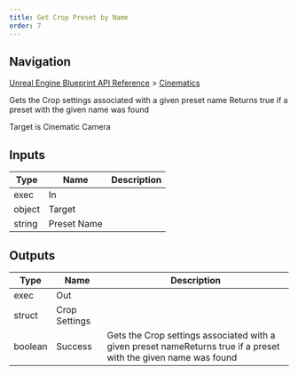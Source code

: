 ```yaml
---
title: Get Crop Preset by Name
order: 7
---
```

## Navigation

[Unreal Engine Blueprint API Reference](https://dev.epicgames.com/documentation/en-us/unreal-engine/BlueprintAPI) > [Cinematics](https://dev.epicgames.com/documentation/en-us/unreal-engine/BlueprintAPI/Cinematics)

Gets the Crop settings associated with a given preset name
Returns true if a preset with the given name was found

Target is Cinematic Camera

## Inputs

| Type | Name | Description |
| --- | --- | --- |
| exec | In |  |
| object | Target |  |
| string | Preset Name |  |

## Outputs

| Type | Name | Description |
| --- | --- | --- |
| exec | Out |  |
| struct | Crop Settings |  |
| boolean | Success | Gets the Crop settings associated with a given preset nameReturns true if a preset with the given name was found |

